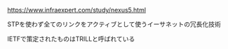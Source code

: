 https://www.infraexpert.com/study/nexus5.html

STPを使わず全てのリンクをアクティブとして使うイーサネットの冗長化技術

IETFで策定されたものはTRILLと呼ばれている